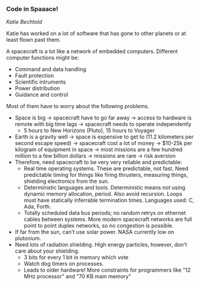 ### Code in Spaaace!

_Katie Bechtold_

Katie has worked on a lot of software that has gone to other planets or at least flown past them.

A spacecraft is a lot like a network of embedded computers. Different computer functions might be:

* Command and data handling
* Fault protection
* Scientific intruments
* Power distribution
* Guidance and control

Most of them have to worry about the following problems.

* Space is big -> spacecraft have to go far away -> access to hardware is remote with big time lags
  -> spacecraft needs to operate independently
  * 5 hours to New Horizons (Pluto), 15 hours to Voyager
* Earth is a gravity well -> space is expensive to get to (11.2 kilometers per second escape speed)
  -> spacecraft cost a lot of money -> $10-25k per kilogram of equipment in space -> most missions
  are a few hundred million to a few billion dollars -> missions are rare -> risk aversion
* Therefore, need spacecraft to be very very reliable and predictable:
  * Real time operating systems. These are predictable, not fast. Need predictable timing for things like firing thrusters, measuring things, shielding electronics from the sun.
  * Deterministic languages and tools. Deterministic means not using dynamic memory allocation, period. Also avoid recursion. Loops must have statically inferrable termination times. Languages used: C, Ada, Forth.
  * Totally scheduled data bus periods; no random retrys on ethernet cables between systems. More modern spacecraft networks are full point to point duplex networks, so no congestion is possible.
* If far from the sun, can't use solar power. NASA currently low on plutonium. 
* Need lots of radiation shielding. High energy particles, however, don't care about your shielding.
  * 3 bits for every 1 bit in memory which vote
  * Watch dog timers on processes.
  * Leads to older hardware! More constraints for programmers like "12 MHz processor" and "70 KB main memory"
